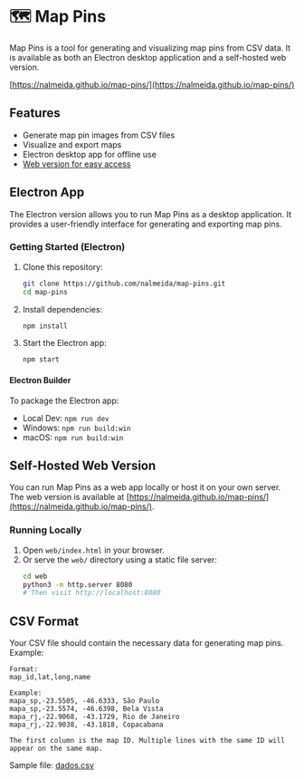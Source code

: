 
# 🗺️ Map Pins

Map Pins is a tool for generating and visualizing map pins from CSV data. It is available as both an Electron desktop application and a self-hosted web version.

[https://nalmeida.github.io/map-pins/](https://nalmeida.github.io/map-pins/)

## Features
- Generate map pin images from CSV files
- Visualize and export maps
- Electron desktop app for offline use
- [Web version for easy access](https://nalmeida.github.io/map-pins/)

## Electron App
The Electron version allows you to run Map Pins as a desktop application. It provides a user-friendly interface for generating and exporting map pins.

### Getting Started (Electron)
1. Clone this repository:
	```bash
	git clone https://github.com/nalmeida/map-pins.git
	cd map-pins
	```
2. Install dependencies:
	```bash
	npm install
	```
3. Start the Electron app:
	```bash
	npm start
	```

#### Electron Builder

To package the Electron app:
- Local Dev: `npm run dev`
- Windows: `npm run build:win`
- macOS: `npm run build:win`

## Self-Hosted Web Version

You can run Map Pins as a web app locally or host it on your own server. The web version is available at [https://nalmeida.github.io/map-pins/](https://nalmeida.github.io/map-pins/).

### Running Locally
1. Open `web/index.html` in your browser.
2. Or serve the `web/` directory using a static file server:
	```bash
	cd web
	python3 -m http.server 8080
	# Then visit http://localhost:8080
	```

## CSV Format
Your CSV file should contain the necessary data for generating map pins. Example:
```
Format:
map_id,lat,long,name

Example:
mapa_sp,-23.5505, -46.6333, São Paulo
mapa_sp,-23.5574, -46.6398, Bela Vista
mapa_rj,-22.9068, -43.1729, Rio de Janeiro
mapa_rj,-22.9038, -43.1818, Copacabana

The first column is the map ID. Multiple lines with the same ID will appear on the same map.
```

Sample file: [dados.csv](./dados.csv)
